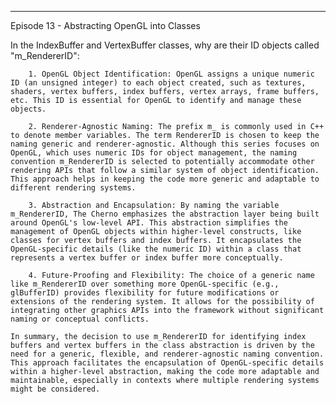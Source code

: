 -------------------------------------------------------------------------------------

Episode 13 - Abstracting OpenGL into Classes


In the IndexBuffer and VertexBuffer classes, why are their ID objects called "m_RendererID":

        1. OpenGL Object Identification: OpenGL assigns a unique numeric ID (an unsigned integer) to each object created, such as textures, shaders, vertex buffers, index buffers, vertex arrays, frame buffers, etc. This ID is essential for OpenGL to identify and manage these objects.

        2. Renderer-Agnostic Naming: The prefix m_ is commonly used in C++ to denote member variables. The term RendererID is chosen to keep the naming generic and renderer-agnostic. Although this series focuses on OpenGL, which uses numeric IDs for object management, the naming convention m_RendererID is selected to potentially accommodate other rendering APIs that follow a similar system of object identification. This approach helps in keeping the code more generic and adaptable to different rendering systems.

        3. Abstraction and Encapsulation: By naming the variable m_RendererID, The Cherno emphasizes the abstraction layer being built around OpenGL's low-level API. This abstraction simplifies the management of OpenGL objects within higher-level constructs, like classes for vertex buffers and index buffers. It encapsulates the OpenGL-specific details (like the numeric ID) within a class that represents a vertex buffer or index buffer more conceptually.

        4. Future-Proofing and Flexibility: The choice of a generic name like m_RendererID over something more OpenGL-specific (e.g., glBufferID) provides flexibility for future modifications or extensions of the rendering system. It allows for the possibility of integrating other graphics APIs into the framework without significant naming or conceptual conflicts.

    In summary, the decision to use m_RendererID for identifying index buffers and vertex buffers in the class abstraction is driven by the need for a generic, flexible, and renderer-agnostic naming convention. This approach facilitates the encapsulation of OpenGL-specific details within a higher-level abstraction, making the code more adaptable and maintainable, especially in contexts where multiple rendering systems might be considered.
